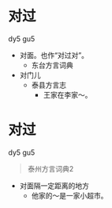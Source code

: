 # 对过
dy5 gu5
+ 对面。也作“对过对”。
  * 东台方言词典
+ 对门儿
  * 泰县方言志
    - 王家在李家～。


# 对过
dy5 gu5
> 泰州方言词典2
- 对面隔一定距离的地方
  - 他家的～是一家小超市。